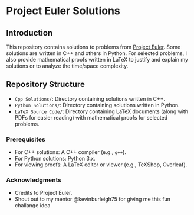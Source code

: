 # Project Euler Solutions

## Introduction
This repository contains solutions to problems from [Project Euler](https://projecteuler.net). Some solutions are written in C++ and others in Python. For selected problems, I also provide mathematical proofs written in LaTeX to justify and explain my solutions or to analyze the time/space complexity.

## Repository Structure
- `Cpp Solutions/`: Directory containing solutions written in C++.
- `Python Solutions/`: Directory containing solutions written in Python.
- `LaTeX Source Code/`: Directory containing LaTeX documents (along with PDFs for easier reading) with mathematical proofs for selected problems.

### Prerequisites
- For C++ solutions: A C++ compiler (e.g., `g++`).
- For Python solutions: Python 3.x.
- For viewing proofs: A LaTeX editor or viewer (e.g., TeXShop, Overleaf).


### Acknowledgments
- Credits to Project Euler.
- Shout out to my mentor @kevinburleigh75 for giving me this fun challange idea 

